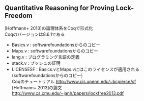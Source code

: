 ## Quantitative Reasoning for Proving Lock-Freedom
[Hoffmann+ 2013]の論理体系をCoqで形式化  
Coqのバージョンは8.6.1である  
- Basics.v : softwarefoundationsからのコピー  
- Maps.v : softwarefoundationsからのコピー  
- lang.v : プログラミング言語の定義  
- stack.v : プッシュの証明  
- LICENSESF : Basics.vとMaps.vにはこのライセンスが適用される(softwarefoundationsからのコピー)  
Coqのチュートリアル http://www.cis.upenn.edu/~bcpierce/sf   
[Hoffmann+ 2013]の論文 http://www.cs.cmu.edu/~janh/papers/lockfree2013.pdf
